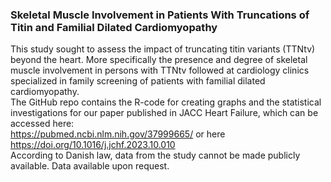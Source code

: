 ### Skeletal Muscle Involvement in Patients With Truncations of Titin and Familial Dilated Cardiomyopathy
This study sought to assess the impact of truncating titin variants (TTNtv) beyond the heart. More specifically the presence and degree of skeletal muscle involvement in persons with  TTNtv followed at cardiology clinics specialized in family screening of patients with familial dilated cardiomyopathy. <br>
The GitHub repo contains the R-code for creating graphs and the statistical investigations for our paper published in JACC Heart Failure, which can be accessed here: <br> https://pubmed.ncbi.nlm.nih.gov/37999665/ or here https://doi.org/10.1016/j.jchf.2023.10.010
<br>According to Danish law, data from the study cannot be made publicly available. Data available upon request.
